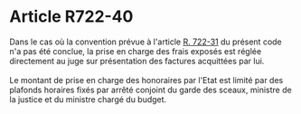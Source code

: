 # Article R722-40

<p>Dans le cas où la convention prévue à l'article <a href='/affichCodeArticle.do?cidTexte=LEGITEXT000005634379&idArticle=LEGIARTI000037746510&dateTexte=&categorieLien=cid' title='Code de commerce - art. R722-31 (T)'>R. 722-31</a> du présent code n'a pas été conclue, la prise en charge des frais exposés est réglée directement au juge sur présentation des factures acquittées par lui. <br/><br/>Le montant de prise en charge des honoraires par l'Etat est limité par des plafonds horaires fixés par arrêté conjoint du garde des sceaux, ministre de la justice et du ministre chargé du budget.</p>